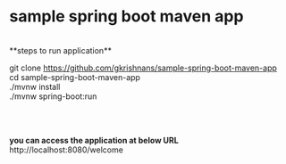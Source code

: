 # sample spring boot maven app


</br>
**steps to run application**
</br>

git clone https://github.com/gkrishnans/sample-spring-boot-maven-app </br>
cd sample-spring-boot-maven-app</br>
./mvnw install</br>
./mvnw spring-boot:run</br>

</br></br>

**you can access the application at below URL**
</br>
http://localhost:8080/welcome
